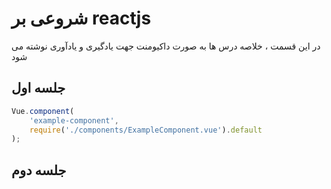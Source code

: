# شروعی بر reactjs

در این قسمت ، خلاصه درس ها به صورت داکیومنت جهت یادگیری و یادآوری نوشته می شود
## جلسه اول 

```javascript
Vue.component(
    'example-component',
    require('./components/ExampleComponent.vue').default
);
```

## جلسه دوم 